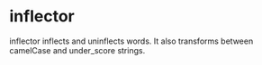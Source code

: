 inflector
=========

inflector inflects and uninflects words. It also transforms between camelCase and under_score strings.